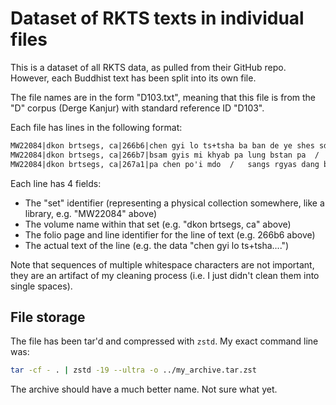 # Dataset of RKTS texts in individual files

This is a dataset of all RKTS data, as pulled from their GitHub repo. However,
each Buddhist text has been split into its own file.

The file names are in the form "D103.txt", meaning that this file is from the
"D" corpus (Derge Kanjur) with standard reference ID "D103".

Each file has lines in the following format:

```txt
MW22084|dkon brtsegs, ca|266b6|chen gyi lo ts+tsha ba ban de ye shes sde la sogs pas bsgyur cing zhus te gtan la phab pa  //  //  'phags pa dkon mchog brtsegs pa chen po'i chos kyi rnam grangs le'u stong phrag brgya pa las le'u sum cu rtsa lnga pa ste  /   sangs rgyas kyi yul
MW22084|dkon brtsegs, ca|266b7|bsam gyis mi khyab pa lung bstan pa  /   bam po dang po  //  rgya gar skad du  /   Ar+ya a tsin t+ya bud d+ha bi Sha ya ni ra de sha nA ma ma hA yA na sU tra  /   bod skad du  /   'phags pa sangs rgyas kyi yul bsam gyis mi khyab pa bstan pa zhes bya ba theg
MW22084|dkon brtsegs, ca|267a1|pa chen po'i mdo  /   sangs rgyas dang byang chub sems dpa' thams cad la phyag 'tshal lo  //  'di skad bdag gis thos pa dus gcig na  /   bcom ldan 'das mnyan yod na rgyal bu rgyal byed kyi tshal mgon med zas sbyin gyi
```

Each line has 4 fields:

* The "set" identifier (representing a physical collection somewhere, like a library, e.g. "MW22084" above)
* The volume name within that set (e.g. "dkon brtsegs, ca" above)
* The folio page and line identifier for the line of text (e.g. 266b6 above)
* The actual text of the line (e.g. the data "chen gyi lo ts+tsha....")

Note that sequences of multiple whitespace characters are not important, they are
an artifact of my cleaning process (i.e. I just didn't clean them into single
spaces).

## File storage

The file has been tar'd and compressed with `zstd`. My exact command line was:

```sh
tar -cf - . | zstd -19 --ultra -o ../my_archive.tar.zst
```

The archive should have a much better name. Not sure what yet.
